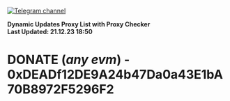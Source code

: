 [![Telegram channel](https://img.shields.io/endpoint?url=https://runkit.io/damiankrawczyk/telegram-badge/branches/master?url=https://t.me/n4z4v0d)](https://t.me/n4z4v0d) 

**Dynamic Updates Proxy List with Proxy Checker**  
**Last Updated: 21.12.23 18:50**

# DONATE (_any evm_) - 0xDEADf12DE9A24b47Da0a43E1bA70B8972F5296F2
